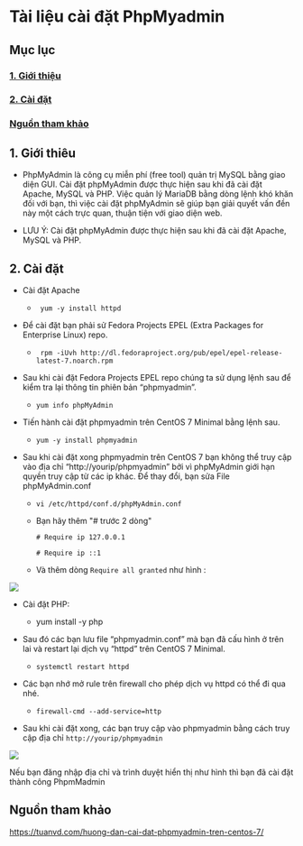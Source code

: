 # Tài liệu cài đặt PhpMyadmin

## Mục lục

### [1. Giới thiệu](https://github.com/phancong0897/Congphan/blob/master/Wordpress/C%C3%A0i%20%C4%91%E1%BA%B7t%20PHP.md#1-gi%E1%BB%9Bi-thi%C3%AAu)

### [2. Cài đặt](https://github.com/phancong0897/Congphan/blob/master/Wordpress/C%C3%A0i%20%C4%91%E1%BA%B7t%20PHP.md#2-c%C3%A0i-%C4%91%E1%BA%B7t)

### [ Nguồn tham khảo](https://github.com/phancong0897/Congphan/blob/master/Wordpress/C%C3%A0i%20%C4%91%E1%BA%B7t%20PHP.md#ngu%E1%BB%93n-tham-kh%E1%BA%A3o)

## 1. Giới thiêu

- PhpMyAdmin là công cụ miễn phí (free tool) quản trị MySQL bằng giao diện GUI. Cài đặt phpMyAdmin được thực hiện sau khi đã cài đặt Apache, MySQL và PHP. Việc quản lý MariaDB bằng dòng lệnh khó khăn đối với bạn, thì việc cài đặt phpMyAdmin sẽ giúp bạn giải quyết vấn đền này một cách trực quan, thuận tiện với giao diện web.

- LƯU Ý: Cài đặt phpMyAdmin được thực hiện sau khi đã cài đặt Apache, MySQL và PHP.

## 2. Cài đặt

- Cài đặt Apache
 
    - `  yum -y install httpd `

- Để cài đặt bạn phải sử Fedora Projects EPEL (Extra Packages for Enterprise Linux) repo.

    - ` rpm -iUvh http://dl.fedoraproject.org/pub/epel/epel-release-latest-7.noarch.rpm`

- Sau khi cài đặt Fedora Projects EPEL repo chúng ta sử dụng lệnh sau để kiểm tra lại thông tin phiên bản “phpmyadmin”.

    - ` yum info phpMyAdmin `

- Tiến hành cài đặt phpmyadmin trên CentOS 7 Minimal bằng lệnh sau.

    - ` yum -y install phpmyadmin `

- Sau khi cài đặt xong phpmyadmin trên CentOS 7 bạn không thể truy cập vào địa chỉ “http://yourip/phpmyadmin” bởi vì phpMyAdmin giới hạn quyền truy cập từ các ip khác. Để thay đổi, bạn sửa File phpMyAdmin.conf

    - ` vi /etc/httpd/conf.d/phpMyAdmin.conf `

    - Bạn hãy thêm "# trước 2 dòng"
    
        ` # Require ip 127.0.0.1 `
        
        ` # Require ip ::1 `
    
    - Và thêm dòng ` Require all granted ` như hình :

<img src="https://imgur.com/I5WbVTH.png">

- Cài đặt PHP:
    
    - yum install -y php

- Sau đó các bạn lưu file “phpmyadmin.conf” mà bạn đã cấu hình ở trên lai và restart lại dịch vụ “httpd” trên CentOS 7 Minimal.

    - ` systemctl restart httpd `

- Các bạn nhớ mở rule trên firewall cho phép dịch vụ httpd có thể đi qua nhé.

    - ` firewall-cmd --add-service=http `

- Sau khi cài đặt xong, các bạn truy cập vào phpmyadmin bằng cách truy cập địa chỉ
` http://yourip/phpmyadmin `

<img src="https://imgur.com/JrtGiMr.png">

Nếu bạn đăng nhập địa chỉ và trình duyệt hiển thị như hình thì bạn đã cài đặt thành công PhpmMadmin

## Nguồn tham khảo

https://tuanvd.com/huong-dan-cai-dat-phpmyadmin-tren-centos-7/
